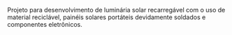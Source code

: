 Projeto para desenvolvimento de luminária solar recarregável com o uso de material reciclável, painéis solares portáteis devidamente soldados e componentes eletrônicos.

